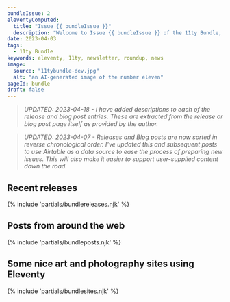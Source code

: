 ```yaml
---
bundleIssue: 2
eleventyComputed:
  title: "Issue {{ bundleIssue }}"
  description: "Welcome to Issue {{ bundleIssue }} of the 11ty Bundle, an occasional bundle of Eleventy releases, blog posts, sites, and resources."
date: 2023-04-03
tags:
  - 11ty Bundle
keywords: eleventy, 11ty, newsletter, roundup, news
image:
  source: "11tybundle-dev.jpg"
  alt: "an AI-generated image of the number eleven"
pageId: bundle
draft: false
---
```


> _UPDATED: 2023-04-18 - I have added descriptions to each of the release and blog post entries. These are extracted from the release or blog post page itself as provided by the author._

> _UPDATED: 2023-04-07 - Releases and Blog posts are now sorted in reverse chronological order. I've updated this and subsequent posts to use Airtable as a data source to ease the process of preparing new issues. This will also make it easier to support user-supplied content down the road._

## Recent releases

{% include 'partials/bundlereleases.njk' %}

## Posts from around the web

{% include 'partials/bundleposts.njk' %}

## Some nice art and photography sites using Eleventy

{% include 'partials/bundlesites.njk' %}
